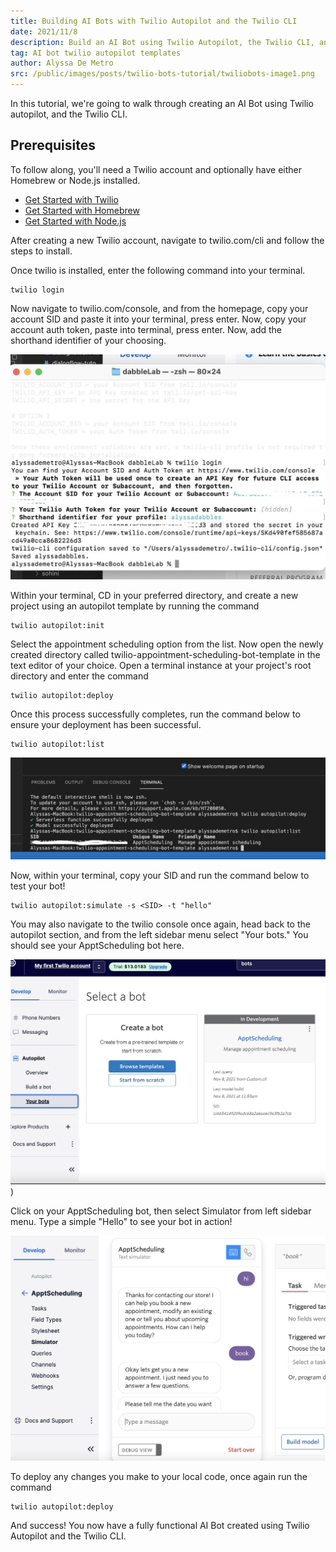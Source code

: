 ```yaml
---
title: Building AI Bots with Twilio Autopilot and the Twilio CLI
date: 2021/11/8
description: Build an AI Bot using Twilio Autopilot, the Twilio CLI, and Dabble Lab templates.
tag: AI bot twilio autopilot templates
author: Alyssa De Metro
src: /public/images/posts/twilio-bots-tutorial/twiliobots-image1.png
---
```


In this tutorial, we're going to walk through creating an AI Bot using Twilio autopilot, and the Twilio CLI.

## Prerequisites

To follow along, you'll need a Twilio account and optionally have either Homebrew or Node.js installed.

- [Get Started with Twilio](https://www.twilio.com/try-twilio)
- [Get Started with Homebrew](https://brew.sh/)
- [Get Started with Node.js](https://nodejs.org/en/)

After creating a new Twilio account, navigate to twilio.com/cli and follow the steps to install.

Once twilio is installed, enter the following command into your terminal.

```
twilio login
```

Now navigate to twilio.com/console, and from the homepage, copy your account SID and paste it into your terminal, press enter. Now, copy your account auth token, paste into terminal, press enter. Now, add the shorthand identifier of your choosing.

![](/public/images/posts/twilio-bots-tutorial/twiliobots-image2.jpeg)

Within your terminal, CD in your preferred directory, and create a new project using an autopilot template by running the command

```
twilio autopilot:init
```

Select the appointment scheduling option from the list. Now open the newly created directory called twilio-appointment-scheduling-bot-template in the text editor of your choice. Open a terminal instance at your project's root directory and enter the command 

```
twilio autopilot:deploy
```

Once this process successfully completes, run the command below to ensure your deployment has been successful.

```
twilio autopilot:list
```

![](/public/images/posts/twilio-bots-tutorial/twiliobots-image3.jpeg) 

Now, within your terminal, copy your SID and run the command below to test your bot!

```
twilio autopilot:simulate -s <SID> -t "hello"
```

You may also navigate to the twilio console once again, head back to the autopilot section, and from the left sidebar menu select "Your bots." You should see your ApptScheduling bot here.

![](/public/images/posts/twilio-bots-tutorial/twiliobots-image4.jpeg))

Click on your ApptScheduling bot, then select Simulator from left sidebar menu. Type a simple "Hello" to see your bot in action!

![](/public/images/posts/twilio-bots-tutorial/twiliobots-image5.jpeg) 

To deploy any changes you make to your local code, once again run the command

```
twilio autopilot:deploy
```

And success! You now have a fully functional AI Bot created using Twilio Autopilot and the Twilio CLI.
